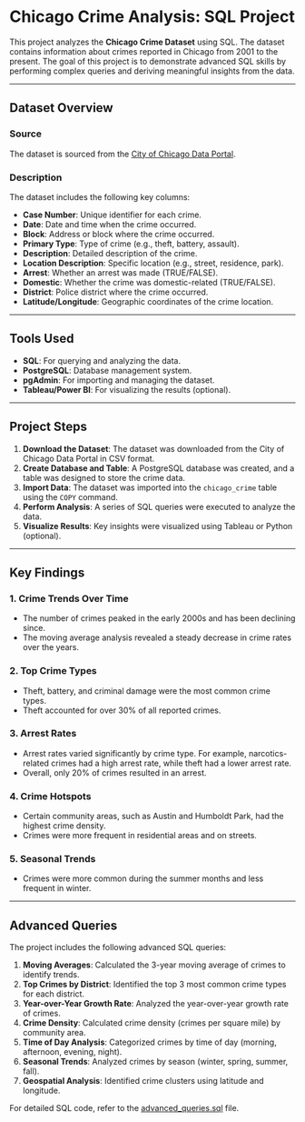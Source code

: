 # Chicago Crime Analysis: SQL Project

This project analyzes the **Chicago Crime Dataset** using SQL. The dataset contains information about crimes reported in Chicago from 2001 to the present. The goal of this project is to demonstrate advanced SQL skills by performing complex queries and deriving meaningful insights from the data.

---

## Dataset Overview

### Source
The dataset is sourced from the [City of Chicago Data Portal](https://data.cityofchicago.org/Public-Safety/Crimes-2001-to-Present/ijzp-q8t2).

### Description
The dataset includes the following key columns:
- **Case Number**: Unique identifier for each crime.
- **Date**: Date and time when the crime occurred.
- **Block**: Address or block where the crime occurred.
- **Primary Type**: Type of crime (e.g., theft, battery, assault).
- **Description**: Detailed description of the crime.
- **Location Description**: Specific location (e.g., street, residence, park).
- **Arrest**: Whether an arrest was made (TRUE/FALSE).
- **Domestic**: Whether the crime was domestic-related (TRUE/FALSE).
- **District**: Police district where the crime occurred.
- **Latitude/Longitude**: Geographic coordinates of the crime location.

---

## Tools Used
- **SQL**: For querying and analyzing the data.
- **PostgreSQL**: Database management system.
- **pgAdmin**: For importing and managing the dataset.
- **Tableau/Power BI**: For visualizing the results (optional).

---

## Project Steps

1. **Download the Dataset**: The dataset was downloaded from the City of Chicago Data Portal in CSV format.
2. **Create Database and Table**: A PostgreSQL database was created, and a table was designed to store the crime data.
3. **Import Data**: The dataset was imported into the `chicago_crime` table using the `COPY` command.
4. **Perform Analysis**: A series of SQL queries were executed to analyze the data.
5. **Visualize Results**: Key insights were visualized using Tableau or Python (optional).

---

## Key Findings

### 1. **Crime Trends Over Time**
- The number of crimes peaked in the early 2000s and has been declining since.
- The moving average analysis revealed a steady decrease in crime rates over the years.

### 2. **Top Crime Types**
- Theft, battery, and criminal damage were the most common crime types.
- Theft accounted for over 30% of all reported crimes.

### 3. **Arrest Rates**
- Arrest rates varied significantly by crime type. For example, narcotics-related crimes had a high arrest rate, while theft had a lower arrest rate.
- Overall, only 20% of crimes resulted in an arrest.

### 4. **Crime Hotspots**
- Certain community areas, such as Austin and Humboldt Park, had the highest crime density.
- Crimes were more frequent in residential areas and on streets.

### 5. **Seasonal Trends**
- Crimes were more common during the summer months and less frequent in winter.

---

## Advanced Queries

The project includes the following advanced SQL queries:
1. **Moving Averages**: Calculated the 3-year moving average of crimes to identify trends.
2. **Top Crimes by District**: Identified the top 3 most common crime types for each district.
3. **Year-over-Year Growth Rate**: Analyzed the year-over-year growth rate of crimes.
4. **Crime Density**: Calculated crime density (crimes per square mile) by community area.
5. **Time of Day Analysis**: Categorized crimes by time of day (morning, afternoon, evening, night).
6. **Seasonal Trends**: Analyzed crimes by season (winter, spring, summer, fall).
7. **Geospatial Analysis**: Identified crime clusters using latitude and longitude.

For detailed SQL code, refer to the [advanced_queries.sql](advanced_queries.sql) file.

